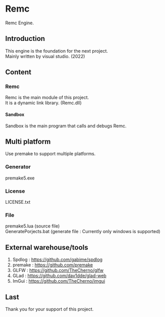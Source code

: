 # Remc
Remc Engine.  
## Introduction
This engine is the foundation for the next project.  
Mainly written by visual studio. (2022)  
## Content
### Remc
Remc is the main module of this project.  
It is a dynamic link library. (Remc.dll)  
#### Sandbox
Sandbox is the main program that calls and debugs Remc.  
## Multi platform
Use premake to support multiple platforms.  
### Generator
premake5.exe  
### License
LICENSE.txt  
### File
premake5.lua (source file)  
GeneratePorjects.bat (generate file : Currently only windows is supported)  
## External warehouse/tools
1. Spdlog : https://github.com/gabime/spdlog  
2. premake : https://github.com/premake  
3. GLFW : https://github.com/TheCherno/glfw  
4. GLad : https://github.com/dav1dde/glad-web  
5. ImGui : https://github.com/TheCherno/imgui  
## Last
Thank you for your support of this project.  
